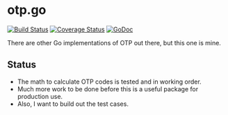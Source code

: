 # otp.go

[![Build Status](https://travis-ci.org/tristanwietsma/otp.go.svg)](https://travis-ci.org/tristanwietsma/otp.go) [![Coverage Status](https://img.shields.io/coveralls/tristanwietsma/otp.go.svg)](https://coveralls.io/r/tristanwietsma/otp.go) [![GoDoc](https://godoc.org/github.com/tristanwietsma/otp.go?status.svg)](https://godoc.org/github.com/tristanwietsma/otp.go)

There are other Go implementations of OTP out there, but this one is mine.

## Status

- The math to calculate OTP codes is tested and in working order.
- Much more work to be done before this is a useful package for production use.
- Also, I want to build out the test cases.
